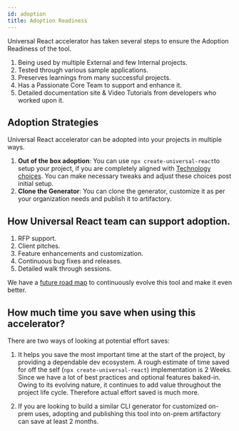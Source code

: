 ```yaml
---
id: adoption
title: Adoption Readiness
---
```


Universal React accelerator has taken several steps to ensure the Adoption Readiness of the tool. 

1. Being used by multiple External and few Internal projects. 
2. Tested through various sample applications.
3. Preserves learnings from many successful projects.
4. Has a Passionate  Core Team to support and enhance it. 
5. Detailed documentation site & Video Tutorials from developers who worked upon it. 

## Adoption Strategies 

Universal React accelerator can be adopted into your projects in multiple ways. 

1. **Out of the box adoption**: You can use `npx create-universal-react`to setup your project, if you are completely aligned with [Technology choices](/universal-react-docs/docs/features/). You can make necessary tweaks and adjust these choices post initial setup.
2. **Clone the Generator**: You can clone the generator, customize it as per your organization needs and publish it to artifactory.

## How Universal React team can support adoption. 

1. RFP support.
2. Client pitches.
3. Feature enhancements and customization. 
4. Continuous bug fixes and releases. 
5. Detailed walk through sessions. 

We have a [future road map](/universal-react-docs/docs/road-map/) to continuously evolve this tool and make it even better. 

## How much time you save when using this accelerator?

There are two ways of looking at potential effort saves:

1. It helps you save the most important time at the start of the project, by providing a dependable dev ecosystem. A rough estimate of time saved for off the self (`npx create-universal-react`) implementation is 2 Weeks. Since we have a lot of best practices and optional features baked-in. Owing to its evolving nature, it continues to add value throughout the project life cycle. Therefore actual effort saved is much more.

2. If you are looking to build a similar CLI generator for customized on-prem uses, adopting and publishing this tool into on-prem artifactory can save at least 2 months. 